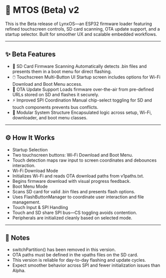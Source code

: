 # 🚀 MTOS (Beta) v2
This is the Beta release of LynxOS—an ESP32 firmware loader featuring refined touchscreen controls, SD card scanning, OTA update support, and a startup selector. Built for smoother UX and scalable embedded workflows.

___

## ✨ Beta Features

- 📁 SD Card Firmware Scanning
Automatically detects .bin files and presents them in a boot menu for direct flashing.
- 🖱️ Touchscreen Multi-Button UI
Startup screen includes options for Wi-Fi Download and Boot Menu access.
- 🔄 OTA Update Support
Loads firmware over-the-air from pre-defined URLs stored on SD and flashes it securely.
- ⚡ Improved SPI Coordination
Manual chip-select toggling for SD and touch components prevents bus conflicts.
- 🔧 Modular System Structure
Encapsulated logic across setup, Wi-Fi, downloader, and boot menu classes.

___

## ⚙️ How It Works

- Startup Selection
- Two touchscreen buttons: Wi-Fi Download and Boot Menu.
- Touch detection maps raw input to screen coordinates and debounces interaction.
- Wi-Fi Download Mode
- Initializes Wi-Fi and reads OTA download paths from v1paths.txt.
- Begins firmware download with visual progress feedback.
- Boot Menu Mode
- Scans SD card for valid .bin files and presents flash options.
- Uses FlashButtonManager to coordinate user interaction and file management.
- Touch Input & SPI Handling
- Touch and SD share SPI bus—CS toggling avoids contention.
- Peripherals are initialized cleanly based on selected mode.
  
___

## 🧭 Notes

- switchPartition() has been removed in this version.
- OTA paths must be defined in the vpaths files on the SD card.
- This version is reliable for day-to-day flashing and update cycles.
- Expect smoother behavior across SPI and fewer initialization issues than Alpha.
